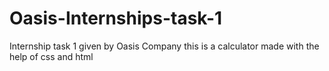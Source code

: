 # Oasis-Internships-task-1
Internship task 1 given by Oasis Company
this is a calculator made with the help of css and html
